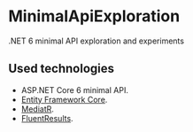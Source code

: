 # MinimalApiExploration
.NET 6 minimal API exploration and experiments

## Used technologies

- ASP.NET Core 6 minimal API.
- [Entity Framework Core](https://github.com/dotnet/efcore).
- [MediatR](https://github.com/jbogard/MediatR).
- [FluentResults](https://github.com/altmann/FluentResults).
